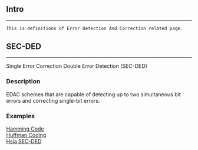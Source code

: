#

## Intro 

---

    This is definitions of Error Detection And Correction related page.

## SEC-DED
---

Single Error Correction Double Error Detection (SEC-DED)

### Description

EDAC schemes that are capable of detecting up to 
two simultaneous bit errors and correcting single-bit errors.

### Examples

[Hamming Code](../ErrorDetection/hammingCode) <br>
[Huffman Coding](https://en.wikipedia.org/wiki/Huffman_coding) <br>
[Hsia SEC-DED](http://www.ysu.am/files/11-1549527438-.pdf)